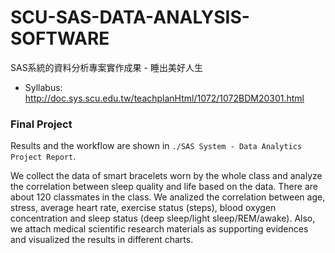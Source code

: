 # SCU-SAS-DATA-ANALYSIS-SOFTWARE
SAS系統的資料分析專案實作成果 - 睡出美好人生

* Syllabus: 
http://doc.sys.scu.edu.tw/teachplanHtml/1072/1072BDM20301.html

### Final Project
Results and the workflow are shown in ```./SAS System - Data Analytics Project Report```.

We collect the data of smart bracelets worn by the whole class and analyze the correlation between sleep quality and life based on the data. There are about 120 classmates in the class. We analized the correlation between age, stress, average heart rate, exercise status (steps), blood oxygen concentration and sleep status (deep sleep/light sleep/REM/awake). Also, we attach medical scientific research materials as supporting evidences and visualized the results in different charts.